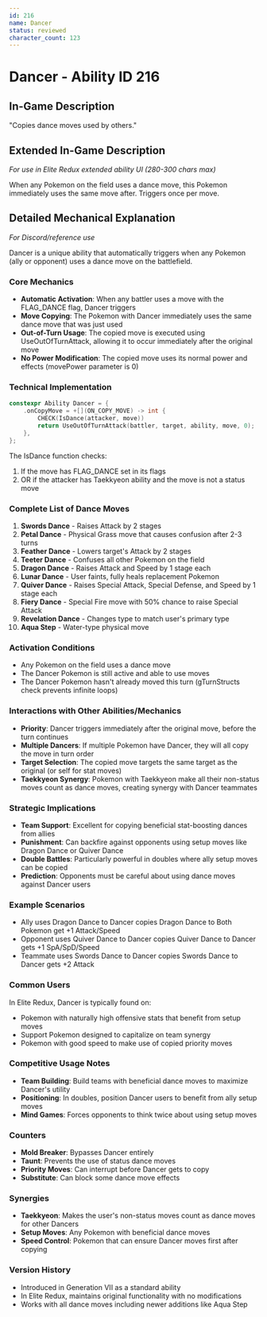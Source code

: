```yaml
---
id: 216
name: Dancer
status: reviewed
character_count: 123
---
```


# Dancer - Ability ID 216

## In-Game Description
"Copies dance moves used by others."

## Extended In-Game Description
*For use in Elite Redux extended ability UI (280-300 chars max)*

When any Pokemon on the field uses a dance move, this Pokemon immediately uses the same move after. Triggers once per move.

## Detailed Mechanical Explanation
*For Discord/reference use*

Dancer is a unique ability that automatically triggers when any Pokemon (ally or opponent) uses a dance move on the battlefield.

### Core Mechanics
- **Automatic Activation**: When any battler uses a move with the FLAG_DANCE flag, Dancer triggers
- **Move Copying**: The Pokemon with Dancer immediately uses the same dance move that was just used
- **Out-of-Turn Usage**: The copied move is executed using UseOutOfTurnAttack, allowing it to occur immediately after the original move
- **No Power Modification**: The copied move uses its normal power and effects (movePower parameter is 0)

### Technical Implementation
```cpp
constexpr Ability Dancer = {
    .onCopyMove = +[](ON_COPY_MOVE) -> int {
        CHECK(IsDance(attacker, move))
        return UseOutOfTurnAttack(battler, target, ability, move, 0);
    },
};
```

The IsDance function checks:
1. If the move has FLAG_DANCE set in its flags
2. OR if the attacker has Taekkyeon ability and the move is not a status move

### Complete List of Dance Moves
1. **Swords Dance** - Raises Attack by 2 stages
2. **Petal Dance** - Physical Grass move that causes confusion after 2-3 turns
3. **Feather Dance** - Lowers target's Attack by 2 stages
4. **Teeter Dance** - Confuses all other Pokemon on the field
5. **Dragon Dance** - Raises Attack and Speed by 1 stage each
6. **Lunar Dance** - User faints, fully heals replacement Pokemon
7. **Quiver Dance** - Raises Special Attack, Special Defense, and Speed by 1 stage each
8. **Fiery Dance** - Special Fire move with 50% chance to raise Special Attack
9. **Revelation Dance** - Changes type to match user's primary type
10. **Aqua Step** - Water-type physical move

### Activation Conditions
- Any Pokemon on the field uses a dance move
- The Dancer Pokemon is still active and able to use moves
- The Dancer Pokemon hasn't already moved this turn (gTurnStructs check prevents infinite loops)

### Interactions with Other Abilities/Mechanics
- **Priority**: Dancer triggers immediately after the original move, before the turn continues
- **Multiple Dancers**: If multiple Pokemon have Dancer, they will all copy the move in turn order
- **Target Selection**: The copied move targets the same target as the original (or self for stat moves)
- **Taekkyeon Synergy**: Pokemon with Taekkyeon make all their non-status moves count as dance moves, creating synergy with Dancer teammates

### Strategic Implications
- **Team Support**: Excellent for copying beneficial stat-boosting dances from allies
- **Punishment**: Can backfire against opponents using setup moves like Dragon Dance or Quiver Dance
- **Double Battles**: Particularly powerful in doubles where ally setup moves can be copied
- **Prediction**: Opponents must be careful about using dance moves against Dancer users

### Example Scenarios
- Ally uses Dragon Dance to Dancer copies Dragon Dance to Both Pokemon get +1 Attack/Speed
- Opponent uses Quiver Dance to Dancer copies Quiver Dance to Dancer gets +1 SpA/SpD/Speed
- Teammate uses Swords Dance to Dancer copies Swords Dance to Dancer gets +2 Attack

### Common Users
In Elite Redux, Dancer is typically found on:
- Pokemon with naturally high offensive stats that benefit from setup moves
- Support Pokemon designed to capitalize on team synergy
- Pokemon with good speed to make use of copied priority moves

### Competitive Usage Notes
- **Team Building**: Build teams with beneficial dance moves to maximize Dancer's utility
- **Positioning**: In doubles, position Dancer users to benefit from ally setup moves
- **Mind Games**: Forces opponents to think twice about using setup moves

### Counters
- **Mold Breaker**: Bypasses Dancer entirely
- **Taunt**: Prevents the use of status dance moves
- **Priority Moves**: Can interrupt before Dancer gets to copy
- **Substitute**: Can block some dance move effects

### Synergies
- **Taekkyeon**: Makes the user's non-status moves count as dance moves for other Dancers
- **Setup Moves**: Any Pokemon with beneficial dance moves
- **Speed Control**: Pokemon that can ensure Dancer moves first after copying

### Version History
- Introduced in Generation VII as a standard ability
- In Elite Redux, maintains original functionality with no modifications
- Works with all dance moves including newer additions like Aqua Step